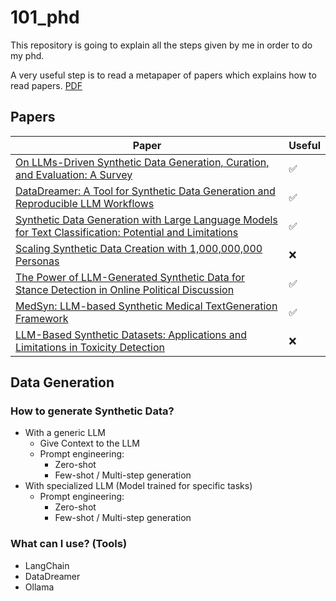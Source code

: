 # 101_phd
This repository is going to explain all the steps given by me in order to do my phd.

A very useful step is to read a metapaper of papers which explains how to read papers. [PDF](paper-reading.pdf)

## Papers
| Paper | Useful |
|---|---|
|[On LLMs-Driven Synthetic Data Generation, Curation, and Evaluation: A Survey](https://github.com/federicoperezmarina/101_phd/tree/main/papers/2406.15126) | :white_check_mark: |
|[DataDreamer: A Tool for Synthetic Data Generation and Reproducible LLM Workflows](https://github.com/federicoperezmarina/101_phd/tree/main/papers/2402.10379) | :white_check_mark: |
|[Synthetic Data Generation with Large Language Models for Text Classification: Potential and Limitations](https://github.com/federicoperezmarina/101_phd/tree/main/papers/2310.07849) | :white_check_mark: |
|[Scaling Synthetic Data Creation with 1,000,000,000 Personas](https://github.com/federicoperezmarina/101_phd/tree/main/papers/2406.20094) | :x: |
|[The Power of LLM-Generated Synthetic Data for Stance Detection in Online Political Discussion](https://github.com/federicoperezmarina/101_phd/tree/main/papers/2406.12480)| :white_check_mark: |
|[MedSyn: LLM-based Synthetic Medical TextGeneration Framework](https://github.com/federicoperezmarina/101_phd/tree/main/papers/2408.02056)| :white_check_mark: |
|[LLM-Based Synthetic Datasets: Applications and Limitations in Toxicity Detection](https://github.com/federicoperezmarina/101_phd/tree/main/papers/2024trac_16)|:x:|


## Data Generation

### How to generate Synthetic Data?
- With a generic LLM
    - Give Context to the LLM
    - Prompt engineering:
        - Zero-shot
        - Few-shot / Multi-step generation
- With specialized LLM (Model trained for specific tasks)
    - Prompt engineering:
        - Zero-shot
        - Few-shot / Multi-step generation

### What can I use? (Tools)
- LangChain
- DataDreamer
- Ollama